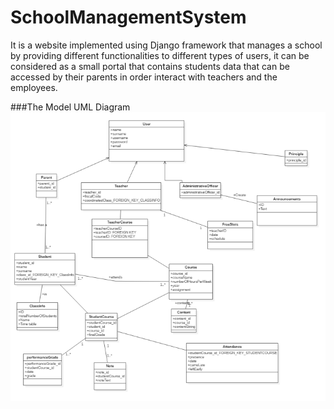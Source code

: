 # SchoolManagementSystem
It is a website implemented using Django framework that manages a
school by providing different functionalities to different types of users, it can be considered as a small portal that contains students
data that can be accessed by their parents in order interact with teachers and the employees.

###The Model UML Diagram
![Screenshot](Screenshots/ModelDesign.PNG)